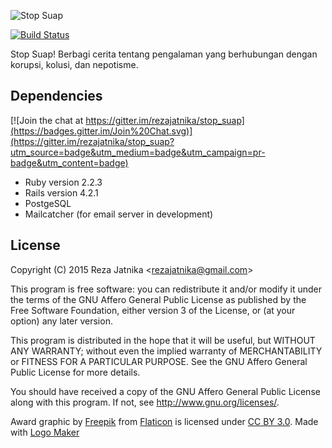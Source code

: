![Stop Suap](https://dl.dropboxusercontent.com/u/146649182/images/ss_logosm.png)

[![Build Status](https://semaphoreci.com/api/v1/projects/f803520b-8178-4603-8fc2-7d81e61660ef/608937/shields_badge.svg)](https://semaphoreci.com/rezajatnika/stop_suap)

Stop Suap! Berbagi cerita tentang pengalaman yang berhubungan dengan korupsi, kolusi, dan nepotisme.

## Dependencies

[![Join the chat at https://gitter.im/rezajatnika/stop_suap](https://badges.gitter.im/Join%20Chat.svg)](https://gitter.im/rezajatnika/stop_suap?utm_source=badge&utm_medium=badge&utm_campaign=pr-badge&utm_content=badge)

- Ruby version 2.2.3
- Rails version 4.2.1
- PostgeSQL
- Mailcatcher (for email server in development)

## License
Copyright (C) 2015 Reza Jatnika &lt;rezajatnika@gmail.com&gt;

This program is free software: you can redistribute it and/or modify
it under the terms of the GNU Affero General Public License as
published by the Free Software Foundation, either version 3 of the
License, or (at your option) any later version.

This program is distributed in the hope that it will be useful,
but WITHOUT ANY WARRANTY; without even the implied warranty of
MERCHANTABILITY or FITNESS FOR A PARTICULAR PURPOSE.  See the
GNU Affero General Public License for more details.

You should have received a copy of the GNU Affero General Public License
along with this program.  If not, see <http://www.gnu.org/licenses/>.

Award graphic by <a href="http://www.freepik.com/">Freepik</a> from
<a href="http://www.flaticon.com/">Flaticon</a> is licensed under
<a href="http://creativecommons.org/licenses/by/3.0/" title="Creative Commons BY 3.0">CC BY 3.0</a>.
Made with <a href="http://logomakr.com" title="Logo Maker">Logo Maker</a>


